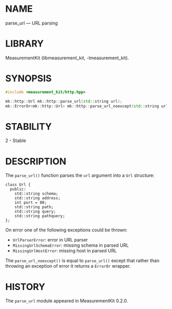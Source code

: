 # NAME
parse_url &mdash; URL parsing

# LIBRARY
MeasurementKit (libmeasurement_kit, -lmeasurement_kit).

# SYNOPSIS
```C++
#include <measurement_kit/http.hpp>

mk::http::Url mk::http::parse_url(std::string url);
mk::ErrorOr<mk::http::Url> mk::http::parse_url_noexcept(std::string url);
```

# STABILITY

2 - Stable

# DESCRIPTION

The `parse_url()` function parses the `url` argument into a `Url` structure:

```
class Url {
  public:
    std::string schema;
    std::string address;
    int port = 80;
    std::string path;
    std::string query;
    std::string pathquery;
};
```

On error one of the following exceptions could be thrown:

- `UrlParserError`: error in URL parser
- `MissingUrlSchemaError`: missing schema in parsed URL
- `MissingUrlHostError`: missing host in parsed URL

The `parse_url_noexcept()` is equal to `parse_url()` except that rather
than throwing an exception of error it returns a `ErrorOr` wrapper.

# HISTORY

The `parse_url` module appeared in MeasurementKit 0.2.0.

